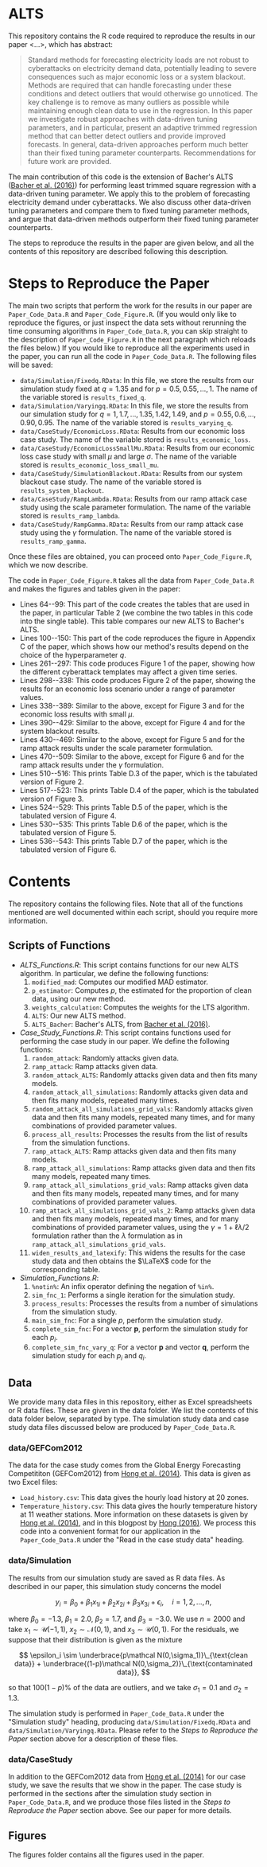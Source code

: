 # ALTS

This repository contains the R code required to reproduce the results in our paper <...>, which has abstract:

> Standard methods for forecasting electricity loads are not robust to cyberattacks on electricity demand
data, potentially leading to severe consequences such as major economic loss or a system blackout.
Methods are required that can handle forecasting under these conditions and detect outliers that would
otherwise go unnoticed. The key challenge is to remove as many outliers as possible while maintaining
enough clean data to use in the regression. In this paper we investigate robust approaches with data-driven tuning parameters, and in particular, present an adaptive trimmed regression method that can
better detect outliers and provide improved forecasts. In general, data-driven approaches perform much
better than their fixed tuning parameter counterparts. Recommendations for future work are provided.

The main contribution of this code is the extension of Bacher's ALTS ([Bacher et al. (2016)](10.1109/ICASSP.2016.7472513)) for performing least trimmed square regression with a data-driven tuning parameter. We apply this to the problem of forecasting electricity demand under cyberattacks. We also discuss other data-driven tuning parameters and compare them to fixed tuning parameter methods, and argue that data-driven methods outperform their fixed tuning parameter counterparts. 

The steps to reproduce the results in the paper are given below, and all the contents of this repository are described following this description. 

# Steps to Reproduce the Paper

The main two scripts that perform the work for the results in our paper are `Paper_Code_Data.R` and `Paper_Code_Figure.R`. (If you would only like to reproduce the figures, or just inspect the data sets without rerunning the time consuming algorithms in `Paper_Code_Data.R`, you can skip straight to the description of `Paper_Code_Figure.R` in the next paragraph which reloads the files below.) If you would like to reproduce all the experiments used in the paper, you can run all the code in `Paper_Code_Data.R`. The following files will be saved:
- `data/Simulation/Fixedq.RData`: In this file, we store the results from our simulation study fixed at $q = 1.35$ and for $p = 0.5, 0.55, \ldots, 1$. The name of the variable stored is `results_fixed_q`.
- `data/Simulation/Varyingq.RData`: In this file, we store the results from our simulation study for $q = 1, 1.7, \ldots, 1.35, 1.42, 1.49$, and $p = 0.55,0.6,\ldots,0.90, 0.95$. The name of the variable stored is `results_varying_q`.
- `data/CaseStudy/EconomicLoss.RData`: Results from our economic loss case study. The name of the variable stored is `results_economic_loss`.
- `data/CaseStudy/EconomicLossSmallMu.RData`: Results from our economic loss case study with small $\mu$ and large $\sigma$. The name of the variable stored is `results_economic_loss_small_mu`.
- `data/CaseStudy/SimulationBlackout.RData`: Results from our system blackout case study. The name of the variable stored is `results_system_blackout`.
- `data/CaseStudy/RampLambda.RData`: Results from our ramp attack case study using the scale parameter formulation. The name of the variable stored is `results_ramp_lambda`.
- `data/CaseStudy/RampGamma.RData`: Results from our ramp attack case study using the $\gamma$ formulation. The name of the variable stored is `results_ramp_gamma`.

Once these files are obtained, you can proceed onto `Paper_Code_Figure.R`, which we now describe. 

The code in `Paper_Code_Figure.R` takes all the data from `Paper_Code_Data.R` and makes the figures and tables given in the paper:
- Lines 64--99: This part of the code creates the tables that are used in the paper, in particular Table 2 (we combine the two tables in this code into the single table). This table compares our new ALTS to Bacher's ALTS.
- Lines 100--150: This part of the code reproduces the figure in Appendix C of the paper, which shows how our method's results depend on the choice of the hyperparameter $q$. 
- Lines 261--297: This code produces Figure 1 of the paper, showing how the different cyberattack templates may affect a given time series.
- Lines 298--338: This code produces Figure 2 of the paper, showing the results for an economic loss scenario under a range of parameter values.
- Lines 338--389: Similar to the above, except for Figure 3 and for the economic loss results with small $\mu$.
- Lines 390--429: Similar to the above, except for Figure 4 and for the system blackout results.
- Lines 430--469: Similar to the above, except for Figure 5 and for the ramp attack results under the scale parameter formulation.
- Lines 470--509: Similar to the above, except for Figure 6 and for the ramp attack results under the $\gamma$ formulation.
- Lines 510--516: This prints Table D.3 of the paper, which is the tabulated version of Figure 2.
- Lines 517--523: This prints Table D.4 of the paper, which is the tabulated version of Figure 3.
- Lines 524--529: This prints Table D.5 of the paper, which is the tabulated version of Figure 4.
- Lines 530--535: This prints Table D.6 of the paper, which is the tabulated version of Figure 5.
- Lines 536--543: This prints Table D.7 of the paper, which is the tabulated version of Figure 6.

# Contents

The repository contains the following files. Note that all of the functions mentioned are well documented within each script, should you require more information.

## Scripts of Functions

- _ALTS\_Functions.R_: This script contains functions for our new ALTS algorithm. In particular, we define the following functions:
    1. `modified_mad`: Computes our modified MAD estimator.
    2. `p_estimator`: Computes $p$, the estimated for the proportion of clean data, using our new method.
    3. `weights_calculation`: Computes the weights for the LTS algorithm.
    4. `ALTS`: Our new ALTS method.
    5. `ALTS_Bacher`: Bacher's ALTS, from [Bacher et al. (2016)](10.1109/ICASSP.2016.7472513).
- _Case\_Study\_Functions.R_: This script contains functions used for performing the case study in our paper. We define the following functions:
    1. `random_attack`: Randomly attacks given data.
    2. `ramp_attack`: Ramp attacks given data.
    3. `random_attack_ALTS`: Randomly attacks given data and then fits many models.
    4. `random_attack_all_simulations`: Randomly attacks given data and then fits many models, repeated many times.
    5. `random_attack_all_simulations_grid_vals`: Randomly attacks given data and then fits many models, repeated many times, and for many combinations of provided parameter values.
    6. `process_all_results`: Processes the results from the list of results from the simulation functions.
    7. `ramp_attack_ALTS`: Ramp attacks given data and then fits many models.
    8. `ramp_attack_all_simulations`: Ramp attacks given data and then fits many models, repeated many times.
    9. `ramp_attack_all_simulations_grid_vals`: Ramp attacks given data and then fits many models, repeated many times, and for many combinations of provided parameter values.
    10. `ramp_attack_all_simulations_grid_vals_2`: Ramp attacks given data and then fits many models, repeated many times, and for many combinations of provided parameter values, using the $\gamma = 1 + \ell\lambda/2$ formulation rather than the $\lambda$ formulation as in `ramp_attack_all_simulations_grid_vals`.
    11. `widen_results_and_latexify`: This widens the results for the case study data and then obtains the $\LaTeX$ code for the corresponding table.
- _Simulation\_Functions.R_:
    1. `%notin%`: An infix operator defining the negation of `%in%`.
    2. `sim_fnc_1`: Performs a single iteration for the simulation study.
    3. `process_results`: Processes the results from a number of simulations from the simulation study.
    4. `main_sim_fnc`: For a single $p$, perform the simulation study.
    5. `complete_sim_fnc`: For a vector $\boldsymbol p$, perform the simulation study for each $p_i$.
    6. `complete_sim_fnc_vary_q`: For a vector $\boldsymbol p$ and vector $\boldsymbol q$, perform the simulation study for each $p_i$ and $q_i$.

## Data

We provide many data files in this repository, either as Excel spreadsheets or R data files. These are given in the data folder. We list the contents of this data folder below, separated by type. The simulation study data and case study data files discussed below are produced by `Paper_Code_Data.R`.

### data/GEFCom2012

The data for the case study comes from the Global Energy Forecasting Competititon (GEFCom2012) from [Hong et al. (2014)](https://doi.org/10.1016/j.ijforecast.2013.07.001). This data is given as two Excel files:

- `Load_history.csv`: This data gives the hourly load history at 20 zones.
- `Temperature_history.csv`: This data gives the hourly temperature history at 11 weather stations.
More information on these datasets is given by [Hong et al. (2014)](https://doi.org/10.1016/j.ijforecast.2013.07.001), and in this blogpost by [Hong (2016)](http://blog.drhongtao.com/2016/07/gefcom2012-load-forecasting-data.html). We process this code into a convenient format for our application in the `Paper_Code_Data.R` under the "Read in the case study data" heading.

### data/Simulation

The results from our simulation study are saved as R data files. As described in our paper, this simulation study concerns the model 

$$
y_i = \beta_0+\beta_1x_{1i}+\beta_2x_{2i}+\beta_3x_{3i}+\epsilon_i,\quad i=1,2,\ldots,n, 
$$

where $\beta_0=-1.3$, $\beta_1=2.0$, $\beta_2=1.7$, and $\beta_3=-3.0$. We use $n=2000$ and take $x_1\sim \mathcal U(-1, 1)$, $x_2 \sim \mathcal N(0, 1)$, and $x_3 \sim \mathcal U(0, 1)$. For the residuals, we suppose that their distribution is given as the mixture

$$
\epsilon_i \sim \underbrace{p\mathcal N(0,\sigma_1)}\_{\text{clean data}} + \underbrace{(1-p)\mathcal N(0,\sigma_2)}\_{\text{contaminated data}},
$$

so that $100(1-p)\%$ of the data are outliers, and we take $\sigma_1=0.1$ and $\sigma_2=1.3$.

The simulation study is performed in `Paper_Code_Data.R` under the "Simulation study" heading, producing `data/Simulation/Fixedq.RData` and `data/Simulation/Varyingq.RData`. Please refer to the _Steps to Reproduce the Paper_ section above for a description of these files.

### data/CaseStudy

In addition to the GEFCom2012 data from [Hong et al. (2014)](https://doi.org/10.1016/j.ijforecast.2013.07.001) for our case study, we save the results that we show in the paper. The case study is performed in the sections after the simulation study section in `Paper_Code_Data.R`, and we produce those files listed in the _Steps to Reproduce the Paper_ section above. See our paper for more details.

## Figures 

The figures folder contains all the figures used in the paper.
